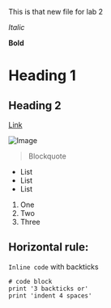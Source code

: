This is that new file for lab 2


*Italic*

**Bold**
# Heading 1

## Heading 2

[Link](http://google.com)

![Image](https://upload.wikimedia.org/wikipedia/commons/thumb/7/77/Google_Images_2015_logo.svg/800px-Google_Images_2015_logo.svg.png)
> Blockquote

* List
* List
* List

1. One
2. Two
3. Three

Horizontal rule:
---

`Inline code` with backticks

```
# code block
print '3 backticks or'
print 'indent 4 spaces'
```
